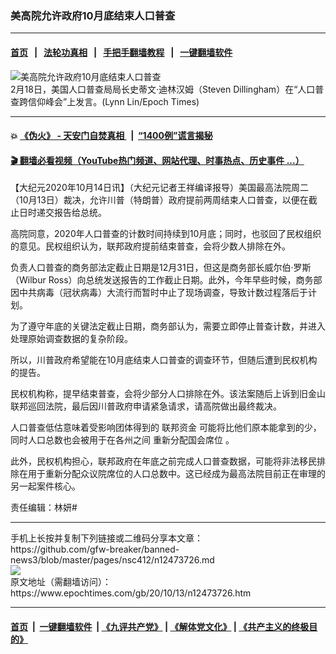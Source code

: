 ### 美高院允许政府10月底结束人口普查
------------------------

#### [首页](https://github.com/gfw-breaker/banned-news3/blob/master/README.md) &nbsp;&nbsp;|&nbsp;&nbsp; [法轮功真相](https://github.com/begood0513/basic/blob/master/README.md)  &nbsp;&nbsp;|&nbsp;&nbsp; [手把手翻墙教程](https://github.com/gfw-breaker/guides/wiki)  &nbsp;&nbsp;|&nbsp;&nbsp; [一键翻墙软件](https://github.com/gfw-breaker/nogfw/blob/master/README.md)  



<div><img alt="美高院允许政府10月底结束人口普查" class="attachment-djy_600_400 size-djy_600_400 wp-post-image" src="https://i.epochtimes.com/assets/uploads/2020/07/200218164734100699-600x400.jpg"/>
<div class="caption">
 2月18日，美国人口普查局局长史蒂文·迪林汉姆（Steven Dillingham）在“人口普查跨信仰峰会”上发言。(Lynn Lin/Epoch Times)
</div></div><hr/>

#### 💥 [《伪火》 - 天安门自焚真相 ](http://158.247.195.190:10000/videos/blog/weihuo.html)&nbsp; |&nbsp; [“1400例”谎言揭秘  ](http://158.247.195.190:10000/videos/blog/jiexi1400.html)

#### [ 🎬  翻墙必看视频（YouTube热门频道、网站代理、时事热点、历史事件 ...）](https://github.com/gfw-breaker/links/blob/master/banned.md)

<div><p>
 【大纪元2020年10月14日讯】（大纪元记者王祥编译报导）美国最高法院周二（10月13日）裁决，允许川普（特朗普）政府提前两周结束人口普查，以便在截止日时递交报告给总统。
</p>
<p>
 高院同意，2020年人口普查的计数时间持续到10月底；同时，也驳回了民权组织的意见。民权组织认为，联邦政府提前结束普查，会将少数人排除在外。
</p>
<p>
 负责人口普查的商务部法定截止日期是12月31日，但这是商务部长威尔伯·罗斯（Wilbur Ross）向总统发送报告的工作截止日期。此外，今年早些时候，商务部因中共病毒（冠状病毒）大流行而暂时中止了现场调查，导致计数过程落后于计划。
</p>
<p>
 为了遵守年底的关键法定截止日期，商务部认为，需要立即停止普查计数，并进入处理原始调查数据的复杂阶段。
</p>
<p>
 所以，川普政府希望能在10月底结束人口普查的调查环节，但随后遭到民权机构的提告。
</p>
<p>
 民权机构称，提早结束普查，会将少部分人口排除在外。该法案随后上诉到旧金山联邦巡回法院，最后因川普政府申请紧急请求，请高院做出最终裁决。
</p>
<p>
 人口普查低估意味着受影响团体得到的
 <ok href="https://www.epochtimes.com/gb/tag/%E8%81%94%E9%82%A6%E8%B5%84%E9%87%91.html">
  联邦资金
 </ok>
 可能将比他们原本能拿到的少，同时人口总数也会被用于在各州之间
 <ok href="https://www.epochtimes.com/gb/tag/%E9%87%8D%E6%96%B0%E5%88%86%E9%85%8D%E5%9B%BD%E4%BC%9A%E5%B8%AD%E4%BD%8D.html">
  重新分配国会席位
 </ok>
 。
</p>
<p>
 此外，民权机构担心，联邦政府在年底之前完成人口普查数据，可能将非法移民排除在用于重新分配众议院席位的人口总数中。这已经成为最高法院目前正在审理的另一起案件核心。
</p>
<p>
 责任编辑：林妍#
</p>
</div>
<hr/>
手机上长按并复制下列链接或二维码分享本文章：<br/>
https://github.com/gfw-breaker/banned-news3/blob/master/pages/nsc412/n12473726.md <br/>
<a href='https://github.com/gfw-breaker/banned-news3/blob/master/pages/nsc412/n12473726.md'><img src='https://github.com/gfw-breaker/banned-news3/blob/master/pages/nsc412/n12473726.md.png'/></a> <br/>
原文地址（需翻墙访问）：https://www.epochtimes.com/gb/20/10/13/n12473726.htm


------------------------
#### [首页](https://github.com/gfw-breaker/banned-news3/blob/master/README.md) &nbsp;|&nbsp; [一键翻墙软件](https://github.com/gfw-breaker/nogfw/blob/master/README.md) &nbsp;| [《九评共产党》](https://github.com/gfw-breaker/9ping.md/blob/master/README.md#九评之一评共产党是什么) | [《解体党文化》](https://github.com/gfw-breaker/jtdwh.md/blob/master/README.md) | [《共产主义的终极目的》](https://github.com/gfw-breaker/gczydzjmd.md/blob/master/README.md)


<img src='http://gfw-breaker.win/banned-news3/pages/nsc412/n12473726.md' width='0px' height='0px'/>